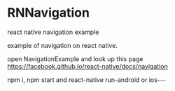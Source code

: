 # RNNavigation
react native navigation example

example of navigation on react native.

open NavigationExample and look up this page https://facebook.github.io/react-native/docs/navigation

npm i, 
npm start and react-native run-android or ios---
